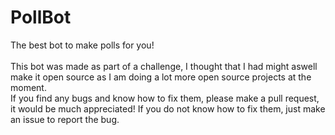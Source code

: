 # PollBot
The best bot to make polls for you!
<br><br>
This bot was made as part of a challenge, I thought that I had might aswell make it open source as I am doing a lot more open source projects at the moment.
<br>
If you find any bugs and know how to fix them, please make a pull request, it would be much appreciated! If you do not know how to fix them, just make an issue to report the bug.